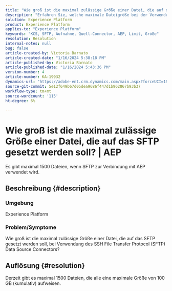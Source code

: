 ```yaml
---
title: "Wie groß ist die maximal zulässige Größe einer Datei, die auf das SFTP gesetzt werden soll? | AEP"
description: "Erfahren Sie, welche maximale Dateigröße bei der Verwendung von SFTP zur Verbindung mit AEP gilt."
solution: Experience Platform
product: Experience Platform
applies-to: "Experience Platform"
keywords: "KCS, SFTP, Aufnahme, Quell-Connector, AEP, Limit, Größe"
resolution: Resolution
internal-notes: null
bug: false
article-created-by: Victoria Barnato
article-created-date: "1/16/2024 5:38:18 PM"
article-published-by: Victoria Barnato
article-published-date: "1/16/2024 5:43:36 PM"
version-number: 4
article-number: KA-19932
dynamics-url: "https://adobe-ent.crm.dynamics.com/main.aspx?forceUCI=1&pagetype=entityrecord&etn=knowledgearticle&id=a0794a08-96b4-ee11-a569-6045bd006704"
source-git-commit: 5e12f649b67d05dea9686f447d1b962867b93b37
workflow-type: tm+mt
source-wordcount: '115'
ht-degree: 6%

---
```


# Wie groß ist die maximal zulässige Größe einer Datei, die auf das SFTP gesetzt werden soll? | AEP


Es gibt maximal 1500 Dateien, wenn SFTP zur Verbindung mit AEP verwendet wird.

## Beschreibung {#description}


### <b>Umgebung</b>

Experience Platform



### <b>Problem/Symptome</b>

Wie groß ist die maximal zulässige Größe einer Datei, die auf das SFTP gesetzt werden soll, bei Verwendung des SSH File Transfer Protocol (SFTP) Data Source Connectors?


## Auflösung {#resolution}

Derzeit gibt es maximal 1500 Dateien, die alle eine maximale Größe von 100 GB (kumulativ) aufweisen.
